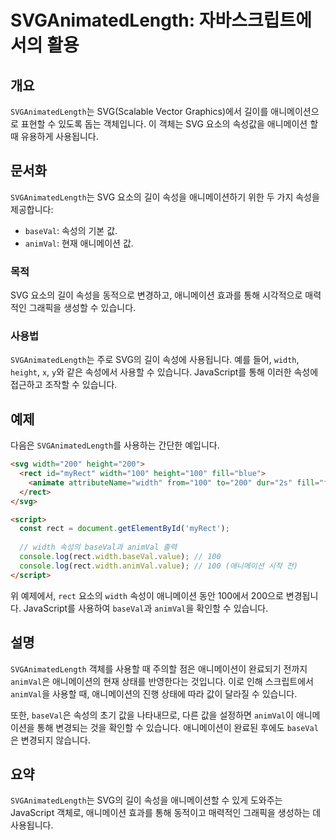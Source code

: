 <!--
Meta Description: # SVGAnimatedLength: 자바스크립트에서의 활용 ## 개요 `SVGAnimatedLength`는 SVG(Scalable Vector Graphics)에서 길이를 애니메이션으로 표현할 수 있도록 돕는 객체입니다. 이 객체는 SVG 요소의 속성값을 애니메이션 ...
Meta Keywords: width, svganimatedlength, animval, svg, 애니메이션
-->

# SVGAnimatedLength: 자바스크립트에서의 활용

## 개요
`SVGAnimatedLength`는 SVG(Scalable Vector Graphics)에서 길이를 애니메이션으로 표현할 수 있도록 돕는 객체입니다. 이 객체는 SVG 요소의 속성값을 애니메이션 할 때 유용하게 사용됩니다.

## 문서화
`SVGAnimatedLength`는 SVG 요소의 길이 속성을 애니메이션하기 위한 두 가지 속성을 제공합니다:
- `baseVal`: 속성의 기본 값.
- `animVal`: 현재 애니메이션 값.

### 목적
SVG 요소의 길이 속성을 동적으로 변경하고, 애니메이션 효과를 통해 시각적으로 매력적인 그래픽을 생성할 수 있습니다.

### 사용법
`SVGAnimatedLength`는 주로 SVG의 길이 속성에 사용됩니다. 예를 들어, `width`, `height`, `x`, `y`와 같은 속성에서 사용할 수 있습니다. JavaScript를 통해 이러한 속성에 접근하고 조작할 수 있습니다.

## 예제
다음은 `SVGAnimatedLength`를 사용하는 간단한 예입니다.

```html
<svg width="200" height="200">
  <rect id="myRect" width="100" height="100" fill="blue">
    <animate attributeName="width" from="100" to="200" dur="2s" fill="freeze" />
  </rect>
</svg>

<script>
  const rect = document.getElementById('myRect');
  
  // width 속성의 baseVal과 animVal 출력
  console.log(rect.width.baseVal.value); // 100
  console.log(rect.width.animVal.value); // 100 (애니메이션 시작 전)
</script>
```

위 예제에서, `rect` 요소의 `width` 속성이 애니메이션 동안 100에서 200으로 변경됩니다. JavaScript를 사용하여 `baseVal`과 `animVal`을 확인할 수 있습니다.

## 설명
`SVGAnimatedLength` 객체를 사용할 때 주의할 점은 애니메이션이 완료되기 전까지 `animVal`은 애니메이션의 현재 상태를 반영한다는 것입니다. 이로 인해 스크립트에서 `animVal`을 사용할 때, 애니메이션의 진행 상태에 따라 값이 달라질 수 있습니다.

또한, `baseVal`은 속성의 초기 값을 나타내므로, 다른 값을 설정하면 `animVal`이 애니메이션을 통해 변경되는 것을 확인할 수 있습니다. 애니메이션이 완료된 후에도 `baseVal`은 변경되지 않습니다.

## 요약
`SVGAnimatedLength`는 SVG의 길이 속성을 애니메이션할 수 있게 도와주는 JavaScript 객체로, 애니메이션 효과를 통해 동적이고 매력적인 그래픽을 생성하는 데 사용됩니다.